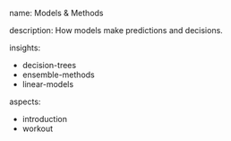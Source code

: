name: Models & Methods

description: How models make predictions and decisions.

insights:
  - decision-trees
  - ensemble-methods
  - linear-models
  
aspects:
  - introduction
  - workout
 